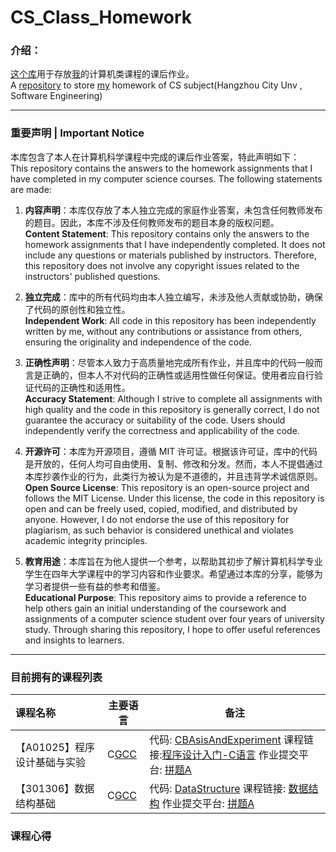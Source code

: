 # CS_Class_Homework

### 介绍：

[这个库](https://github.com/BaoZhuhan/CS_Class_Homework)用于存放[我](https://github.com/BaoZhuhan)的计算机类课程的课后作业。  
A [repository](https://github.com/BaoZhuhan/CS_Class_Homework) to store [my](https://github.com/BaoZhuhan) homework of CS subject(Hangzhou City Unv , Software Engineering)

---

### 重要声明 | Important Notice

本库包含了本人在计算机科学课程中完成的课后作业答案，特此声明如下：  
This repository contains the answers to the homework assignments that I have completed in my computer science courses. The following statements are made:  

1. **内容声明**：本库仅存放了本人独立完成的家庭作业答案，未包含任何教师发布的题目。因此，本库不涉及任何教师发布的题目本身的版权问题。  
**Content Statement**: This repository contains only the answers to the homework assignments that I have independently completed. It does not include any questions or materials published by instructors. Therefore, this repository does not involve any copyright issues related to the instructors' published questions.  

2. **独立完成**：库中的所有代码均由本人独立编写，未涉及他人贡献或协助，确保了代码的原创性和独立性。  
**Independent Work**: All code in this repository has been independently written by me, without any contributions or assistance from others, ensuring the originality and independence of the code.  

3. **正确性声明**：尽管本人致力于高质量地完成所有作业，并且库中的代码一般而言是正确的，但本人不对代码的正确性或适用性做任何保证。使用者应自行验证代码的正确性和适用性。  
**Accuracy Statement**: Although I strive to complete all assignments with high quality and the code in this repository is generally correct, I do not guarantee the accuracy or suitability of the code. Users should independently verify the correctness and applicability of the code.  

4. **开源许可**：本库为开源项目，遵循 MIT 许可证。根据该许可证，库中的代码是开放的，任何人均可自由使用、复制、修改和分发。然而，本人不提倡通过本库抄袭作业的行为，此类行为被认为是不道德的，并且违背学术诚信原则。  
**Open Source License**: This repository is an open-source project and follows the MIT License. Under this license, the code in this repository is open and can be freely used, copied, modified, and distributed by anyone. However, I do not endorse the use of this repository for plagiarism, as such behavior is considered unethical and violates academic integrity principles.  

5. **教育用途**：本库旨在为他人提供一个参考，以帮助其初步了解计算机科学专业学生在四年大学课程中的学习内容和作业要求。希望通过本库的分享，能够为学习者提供一些有益的参考和借鉴。  
**Educational Purpose**: This repository aims to provide a reference to help others gain an initial understanding of the coursework and assignments of a computer science student over four years of university study. Through sharing this repository, I hope to offer useful references and insights to learners.  

---

### 目前拥有的课程列表

| 课程名称                     | 主要语言                  | 备注                                                                                                                                                             |
| :--------------------------- | ------------------------- | ---------------------------------------------------------------------------------------------------------------------------------------------------------------- |
| 【A01025】程序设计基础与实验 | C[GCC](https://gcc.gnu.org/) | 代码: [CBAsisAndExperiment](./CBasisAndExperiment/) 课程链接:[程序设计入门-C语言](https://www.icourse163.org/course/ZJU-199001) 作业提交平台: [拼题A](https://pintia.cn/) |
| 【301306】数据结构基础       | C[GCC](https://gcc.gnu.org/) | 代码: [DataStructure](./DataStructure/) 课程链接: [数据结构](https://www.icourse163.org/course/ZJU-93001) 作业提交平台: [拼题A](https://pintia.cn/)                                                                                                                                                           |

### 课程心得

